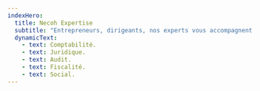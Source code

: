 ```yaml
---
indexHero:
  title: Necoh Expertise
  subtitle: "Entrepreneurs, dirigeants, nos experts vous accompagnent ! "
  dynamicText:
    - text: Comptabilité.
    - text: Juridique.
    - text: Audit.
    - text: Fiscalité.
    - text: Social.
---
```

